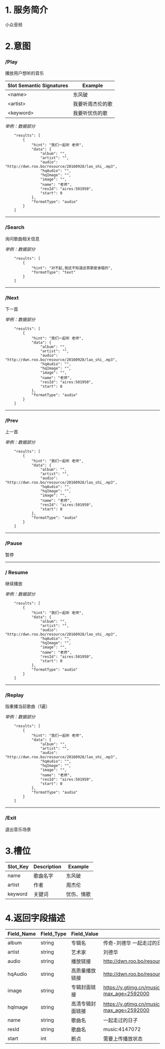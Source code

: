 
# 1. 服务简介

小众音频

# 2.意图

### \/Play

播放用户想听的音乐

| **Slot Semantic Signatures** | **Example** |
| --- | --- |
| &lt;name&gt; | 东风破 |
| &lt;artist&gt; | 我要听周杰伦的歌 |
| &lt;keyword&gt; | 我要听忧伤的歌 |

_举例：数据部分_
```
    "results": [
        {
            "hint": "我们一起听 老师",
            "data": {
                "album": "",
                "artist": "",
                "audio": "http://dwn.roo.bo/resource/20160928/lao_shi_.mp3",
                "hqAudio": "",
                "hqImage": "",
                "image": "",
                "name": "老师",
                "resId": "aires:501950",
                "start": 0
            },
            "formatType": "audio"
        }
    ]
```

---

### \/Search
询问歌曲相关信息

_举例：数据部分_
```
    "results": [
        {
            "hint": "对不起,我还不知道这首歌是谁唱的",
            "formatType": "text"
        }
    ]
```


---

### \/Next
下一首

_举例：数据部分_
```
    "results": [
        {
            "hint": "我们一起听 老师",
            "data": {
                "album": "",
                "artist": "",
                "audio": "http://dwn.roo.bo/resource/20160928/lao_shi_.mp3",
                "hqAudio": "",
                "hqImage": "",
                "image": "",
                "name": "老师",
                "resId": "aires:501950",
                "start": 0
            },
            "formatType": "audio"
        }
    ]
```

---

### \/Prev
上一首

_举例：数据部分_
```
    "results": [
        {
            "hint": "我们一起听 老师",
            "data": {
                "album": "",
                "artist": "",
                "audio": "http://dwn.roo.bo/resource/20160928/lao_shi_.mp3",
                "hqAudio": "",
                "hqImage": "",
                "image": "",
                "name": "老师",
                "resId": "aires:501950",
                "start": 0
            },
            "formatType": "audio"
        }
    ]
```

---

### \/Pause
暂停

---

### \/ Resume
继续播放

_举例：数据部分_
```
    "results": [
        {
            "hint": "我们一起听 老师",
            "data": {
                "album": "",
                "artist": "",
                "audio": "http://dwn.roo.bo/resource/20160928/lao_shi_.mp3",
                "hqAudio": "",
                "hqImage": "",
                "image": "",
                "name": "老师",
                "resId": "aires:501950",
                "start": 0
            },
            "formatType": "audio"
        }
    ]
```

---

### \/Replay
指重播当前歌曲（1遍）

_举例：数据部分_

```
    "results": [
        {
            "hint": "我们一起听 老师",
            "data": {
                "album": "",
                "artist": "",
                "audio": "http://dwn.roo.bo/resource/20160928/lao_shi_.mp3",
                "hqAudio": "",
                "hqImage": "",
                "image": "",
                "name": "老师",
                "resId": "aires:501950",
                "start": 0
            },
            "formatType": "audio"
        }
    ]
```

---

### \/Exit
退出音乐场景

# 3.槽位

| **Slot\_Key** | **Description** | **Example** |
| --- | --- | --- |
| name | 歌曲名字 | 东风破 |
| artist | 作者 | 周杰伦 |
| keyword | 关键词 | 忧伤、情歌 |

# 4.返回字段描述

| **Field\_Name** | **Field\_Type** | **Field\_Value** | **Field\_Example** |
| --- | --- | --- | --- |
| album | string | 专辑名 | 传奇-刘德华 一起走过的日子 |
| artist | string | 艺术家 | 刘德华 |
| audio | string | 播放链接 | http://dwn.roo.bo/resource/music_bk/413/30261413.mp3 |
| hqAudio | string | 高质量播放链接 | http://dwn.roo.bo/resource/music_bk/413/30261413.mp3 |
| image | string | 专辑封面链接 | https://y.gtimg.cn/music/photo_new/T002R300x300M000003gkYbc2Athou.jpg?max_age=2592000 |
| hqImage | string | 高清专辑封面链接 | https://y.gtimg.cn/music/photo_new/T002R300x300M000003gkYbc2Athou.jpg?max_age=2592000 |
| name | string | 歌曲名 | 一起走过的日子 |
| resId | string | 歌曲名 | music:4147072 |
| start | int | 断点 | 需要上传播放状态 |
